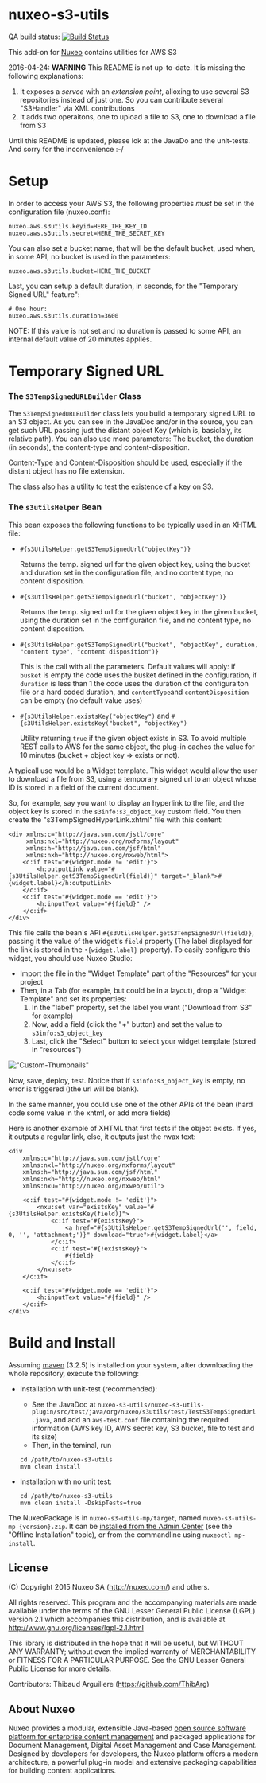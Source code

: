 # nuxeo-s3-utils

QA build status: [![Build Status](https://qa.nuxeo.org/jenkins/buildStatus/icon?job=Sandbox/sandbox_nuxeo-s3-utils-master)](https://qa.nuxeo.org/jenkins/buildStatus/icon?job=Sandbox/sandbox_nuxeo-s3-utils-master)

This add-on for [Nuxeo](http://www.nuxeo.com) contains utilities for AWS S3

2016-04-24: **WARNING** This README is not up-to-date. It is missing the following explanations:

1. It exposes a _servce_ with an _extension point_, alloxing to use several S3 repositories instead of just one. So you can contribute several "S3Handler" via XML contributions
2. It adds two operaitons, one to upload a file to S3, one to download a file from S3

Until this README is updated, please lok at the JavaDo and the unit-tests. And sorry for the inconvenience :-/

# Setup
In order to access your AWS S3, the following properties _must_ be set in the configuration file (nuxeo.conf):

```
nuxeo.aws.s3utils.keyid=HERE_THE_KEY_ID
nuxeo.aws.s3utils.secret=HERE_THE_SECRET_KEY
```

You can also set a bucket name, that will be the default bucket, used when, in some API, no bucket is used in the parameters:

```
nuxeo.aws.s3utils.bucket=HERE_THE_BUCKET
```

Last, you can setup a default duration, in seconds, for the "Temporary Signed URL" feature":

```
# One hour:
nuxeo.aws.s3utils.duration=3600
```

NOTE: If this value is not set and no duration is passed to some API, an internal default value of 20 minutes applies.




# Temporary Signed URL

### The `S3TempSignedURLBuilder` Class 
The `S3TempSignedURLBuilder` class lets you build a temporary signed URL to an S3 object. As you can see in the JavaDoc and/or in the source, you can get such URL passing just the distant object Key (which is, basiclaly, its relative path). You can also use more parameters: The bucket, the duration (in seconds), the content-type and content-disposition.

Content-Type and Content-Disposition should be used, especially if the distant object has no file extension.

The class also has a utility to test the existence of a key on S3.


### The `s3utilsHelper` Bean

This bean exposes the following functions to be typically used in an XHTML file:

* `#{s3UtilsHelper.getS3TempSignedUrl("objectKey")}`

  Returns the temp. signed url for the given object key, using the bucket and duration set in the configuration file, and no content type, no content disposition.

* `#{s3UtilsHelper.getS3TempSignedUrl("bucket", "objectKey")}`

  Returns the temp. signed url for the given object key in the given bucket, using the duration set in the configuraiton file, and no content type, no content disposition.

* `#{s3UtilsHelper.getS3TempSignedUrl("bucket", "objectKey", duration, "content type", "content disposition")}`

  This is the call with all the parameters. Default values will apply: if `busket` is empty the code uses the busket defined in the configuration, if `duration` is less than 1 the code uses the duration of the configuraiton file or a hard coded duration, and `contentType`and `contentDisposition` can be empty (no default value uses)
  
* `#{s3UtilsHelper.existsKey("objectKey")` and `#{s3UtilsHelper.existsKey("bucket", "objectKey")`
  
  Utility returning `true` if the given object exists in S3. To avoid multiple REST calls to AWS for the same object, the plug-in caches the value for 10 minutes (bucket + object key => exists or not).
  


A typicall use would be a Widget template. This widget would allow the user to download a file from S3, using a temporary signed url to an object whose ID is stored in a field of the current document.

So, for example, say you want to display an hyperlink to the file, and the object key is stored in the `s3info:s3_object_key` custom field. You then create the "s3TempSignedHyperLink.xhtml" file with this content:

```
<div xmlns:c="http://java.sun.com/jstl/core"
     xmlns:nxl="http://nuxeo.org/nxforms/layout"
     xmlns:h="http://java.sun.com/jsf/html"
     xmlns:nxh="http://nuxeo.org/nxweb/html">
	<c:if test="#{widget.mode != 'edit'}">
		<h:outputLink value="#{s3UtilsHelper.getS3TempSignedUrl(field)}" target="_blank">#{widget.label}</h:outputLink>
	</c:if>	 
  	<c:if test="#{widget.mode == 'edit'}">
		<h:inputText value="#{field}" />
	</c:if>	
</div>
```

This file calls the bean's API `#{s3UtilsHelper.getS3TempSignedUrl(field)}`, passing it the value of the widget's `field` property (The label displayed for the link is stored in the `•{widget.label}` property). To easily configure this widget, you should use Nuxeo Studio:

* Import the file in the "Widget Template" part of the "Resources" for your project
* Then, in a Tab (for example, but could be in a layout), drop a "Widget Template" and set its properties:
  1. In the "label" property, set the label you want ("Download from S3" for example)
  2. Now, add a field (click the "+" button) and set the value to `s3info:s3_object_key`
  3. Last, click the "Select" button to select your widget template (stored in "resources")

!["Custom-Thumbnails"](https://raw.github.com/nuxeo-sandbox/nuxeo-s3-utils/master/doc-img/Studio-widget-setup.jpg)

Now, save, deploy, test. Notice that if `s3info:s3_object_key` is empty, no error is triggered ()the url will be blank).

In the same manner, you could use one of the other APIs of the bean (hard code some value in the xhtml, or add more fields)

Here is another example of XHTML that first tests if the object exists. If yes, it outputs a regular link, else, it outputs just the rwax text:

```
<div
	xmlns:c="http://java.sun.com/jstl/core"
	xmlns:nxl="http://nuxeo.org/nxforms/layout"
	xmlns:h="http://java.sun.com/jsf/html"
	xmlns:nxh="http://nuxeo.org/nxweb/html"
	xmlns:nxu="http://nuxeo.org/nxweb/util">

	<c:if test="#{widget.mode != 'edit'}">
		<nxu:set var="existsKey" value="#{s3UtilsHelper.existsKey(field)}">
			<c:if test="#{existsKey}">
				<a href="#{s3UtilsHelper.getS3TempSignedUrl('', field, 0, '', 'attachment;')}" download="true">#{widget.label}</a>
			</c:if>
			<c:if test="#{!existsKey}">
				#{field}
			</c:if>
		</nxu:set>
	</c:if>

  	<c:if test="#{widget.mode == 'edit'}">
		<h:inputText value="#{field}" />
	</c:if>	
</div>
```

# Build and Install

Assuming [maven](http://maven.apache.org/) (3.2.5) is installed on your system, after downloading the whole repository, execute the following:


* Installation with unit-test (recommended):
  * See the JavaDoc at `nuxeo-s3-utils/nuxeo-s3-utils-plugin/src/test/java/org/nuxeo/s3utils/test/TestS3TempSignedUrl.java`, and add an `aws-test.conf` file containing the required information (AWS key ID, AWS secret key, S3 bucket, file to test and its size)
  * Then, in the teminal, run

  ```
  cd /path/to/nuxeo-s3-utils
  mvn clean install
  ```


* Installation with no unit test:

  ```
  cd /path/to/nuxeo-s3-utils
  mvn clean install -DskipTests=true
  ```


The NuxeoPackage is in `nuxeo-s3-utils-mp/target`, named `nuxeo-s3-utils-mp-{version}.zip`. It can be [installed from the Admin Center](https://doc.nuxeo.com/x/moFH) (see the "Offline Installation" topic), or from the commandline using `nuxeoctl mp-install`.



## License
(C) Copyright 2015 Nuxeo SA (http://nuxeo.com/) and others.

All rights reserved. This program and the accompanying materials
are made available under the terms of the GNU Lesser General Public License
(LGPL) version 2.1 which accompanies this distribution, and is available at
http://www.gnu.org/licenses/lgpl-2.1.html

This library is distributed in the hope that it will be useful,
but WITHOUT ANY WARRANTY; without even the implied warranty of
MERCHANTABILITY or FITNESS FOR A PARTICULAR PURPOSE. See the GNU
Lesser General Public License for more details.

Contributors:
Thibaud Arguillere (https://github.com/ThibArg)

## About Nuxeo

Nuxeo provides a modular, extensible Java-based [open source software platform for enterprise content management](http://www.nuxeo.com) and packaged applications for Document Management, Digital Asset Management and Case Management. Designed by developers for developers, the Nuxeo platform offers a modern architecture, a powerful plug-in model and extensive packaging capabilities for building content applications.
